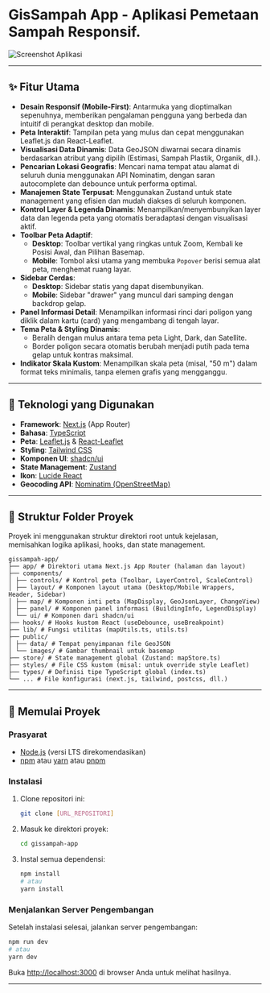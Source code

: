 # GisSampah App - Aplikasi Pemetaan Sampah Responsif.

![Screenshot Aplikasi](https://i.ibb.co/L5Q2ZfB/image.png)

---

## ✨ Fitur Utama

- **Desain Responsif (Mobile-First)**: Antarmuka yang dioptimalkan sepenuhnya, memberikan pengalaman pengguna yang berbeda dan intuitif di perangkat desktop dan mobile.
- **Peta Interaktif**: Tampilan peta yang mulus dan cepat menggunakan Leaflet.js dan React-Leaflet.
- **Visualisasi Data Dinamis**: Data GeoJSON diwarnai secara dinamis berdasarkan atribut yang dipilih (Estimasi, Sampah Plastik, Organik, dll.).
- **Pencarian Lokasi Geografis**: Mencari nama tempat atau alamat di seluruh dunia menggunakan API Nominatim, dengan saran autocomplete dan debounce untuk performa optimal.
- **Manajemen State Terpusat**: Menggunakan Zustand untuk state management yang efisien dan mudah diakses di seluruh komponen.
- **Kontrol Layer & Legenda Dinamis**: Menampilkan/menyembunyikan layer data dan legenda peta yang otomatis beradaptasi dengan visualisasi aktif.
- **Toolbar Peta Adaptif**:
  - **Desktop**: Toolbar vertikal yang ringkas untuk Zoom, Kembali ke Posisi Awal, dan Pilihan Basemap.
  - **Mobile**: Tombol aksi utama yang membuka `Popover` berisi semua alat peta, menghemat ruang layar.
- **Sidebar Cerdas**:
  - **Desktop**: Sidebar statis yang dapat disembunyikan.
  - **Mobile**: Sidebar "drawer" yang muncul dari samping dengan backdrop gelap.
- **Panel Informasi Detail**: Menampilkan informasi rinci dari poligon yang diklik dalam kartu (card) yang mengambang di tengah layar.
- **Tema Peta & Styling Dinamis**:
  - Beralih dengan mulus antara tema peta Light, Dark, dan Satellite.
  - Border poligon secara otomatis berubah menjadi putih pada tema gelap untuk kontras maksimal.
- **Indikator Skala Kustom**: Menampilkan skala peta (misal, "50 m") dalam format teks minimalis, tanpa elemen grafis yang mengganggu.

---

## 🚀 Teknologi yang Digunakan

- **Framework**: [Next.js](https://nextjs.org/) (App Router)
- **Bahasa**: [TypeScript](https://www.typescriptlang.org/)
- **Peta**: [Leaflet.js](https://leafletjs.com/) & [React-Leaflet](https://react-leaflet.js.org/)
- **Styling**: [Tailwind CSS](https://tailwindcss.com/)
- **Komponen UI**: [shadcn/ui](https://ui.shadcn.com/)
- **State Management**: [Zustand](https://github.com/pmndrs/zustand)
- **Ikon**: [Lucide React](https://lucide.dev/)
- **Geocoding API**: [Nominatim (OpenStreetMap)](https://nominatim.org/)

---

## 📁 Struktur Folder Proyek

Proyek ini menggunakan struktur direktori root untuk kejelasan, memisahkan logika aplikasi, hooks, dan state management.

```
gissampah-app/
├── app/ # Direktori utama Next.js App Router (halaman dan layout)
├── components/
│ ├── controls/ # Kontrol peta (Toolbar, LayerControl, ScaleControl)
│ ├── layout/ # Komponen layout utama (Desktop/Mobile Wrappers, Header, Sidebar)
│ ├── map/ # Komponen inti peta (MapDisplay, GeoJsonLayer, ChangeView)
│ ├── panel/ # Komponen panel informasi (BuildingInfo, LegendDisplay)
│ └── ui/ # Komponen dari shadcn/ui
├── hooks/ # Hooks kustom React (useDebounce, useBreakpoint)
├── lib/ # Fungsi utilitas (mapUtils.ts, utils.ts)
├── public/
│ ├── data/ # Tempat penyimpanan file GeoJSON
│ └── images/ # Gambar thumbnail untuk basemap
├── store/ # State management global (Zustand: mapStore.ts)
├── styles/ # File CSS kustom (misal: untuk override style Leaflet)
├── types/ # Definisi tipe TypeScript global (index.ts)
└── ... # File konfigurasi (next.js, tailwind, postcss, dll.)
```

---

## 🏁 Memulai Proyek

### Prasyarat

- [Node.js](https://nodejs.org/) (versi LTS direkomendasikan)
- [npm](https://www.npmjs.com/) atau [yarn](https://yarnpkg.com/) atau [pnpm](https://pnpm.io/)

### Instalasi

1.  Clone repositori ini:
    ```bash
    git clone [URL_REPOSITORI]
    ```
2.  Masuk ke direktori proyek:
    ```bash
    cd gissampah-app
    ```
3.  Instal semua dependensi:
    ```bash
    npm install
    # atau
    yarn install
    ```

### Menjalankan Server Pengembangan

Setelah instalasi selesai, jalankan server pengembangan:

```bash
npm run dev
# atau
yarn dev
```

Buka [http://localhost:3000](http://localhost:3000) di browser Anda untuk melihat hasilnya.

---
